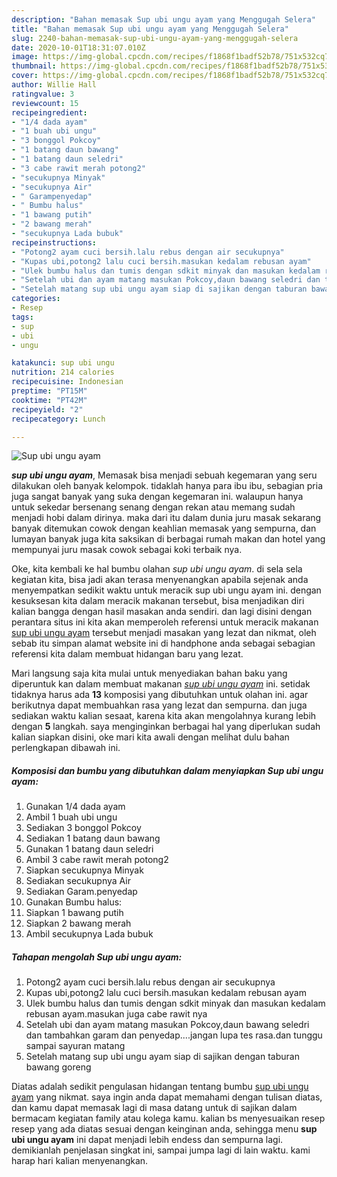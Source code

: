 ```yaml
---
description: "Bahan memasak Sup ubi ungu ayam yang Menggugah Selera"
title: "Bahan memasak Sup ubi ungu ayam yang Menggugah Selera"
slug: 2240-bahan-memasak-sup-ubi-ungu-ayam-yang-menggugah-selera
date: 2020-10-01T18:31:07.010Z
image: https://img-global.cpcdn.com/recipes/f1868f1badf52b78/751x532cq70/sup-ubi-ungu-ayam-foto-resep-utama.jpg
thumbnail: https://img-global.cpcdn.com/recipes/f1868f1badf52b78/751x532cq70/sup-ubi-ungu-ayam-foto-resep-utama.jpg
cover: https://img-global.cpcdn.com/recipes/f1868f1badf52b78/751x532cq70/sup-ubi-ungu-ayam-foto-resep-utama.jpg
author: Willie Hall
ratingvalue: 3
reviewcount: 15
recipeingredient:
- "1/4 dada ayam"
- "1 buah ubi ungu"
- "3 bonggol Pokcoy"
- "1 batang daun bawang"
- "1 batang daun seledri"
- "3 cabe rawit merah potong2"
- "secukupnya Minyak"
- "secukupnya Air"
- " Garampenyedap"
- " Bumbu halus"
- "1 bawang putih"
- "2 bawang merah"
- "secukupnya Lada bubuk"
recipeinstructions:
- "Potong2 ayam cuci bersih.lalu rebus dengan air secukupnya"
- "Kupas ubi,potong2 lalu cuci bersih.masukan kedalam rebusan ayam"
- "Ulek bumbu halus dan tumis dengan sdkit minyak dan masukan kedalam rebusan ayam.masukan juga cabe rawit nya"
- "Setelah ubi dan ayam matang masukan Pokcoy,daun bawang seledri dan tambahkan garam dan penyedap....jangan lupa tes rasa.dan tunggu sampai sayuran matang"
- "Setelah matang sup ubi ungu ayam siap di sajikan dengan taburan bawang goreng"
categories:
- Resep
tags:
- sup
- ubi
- ungu

katakunci: sup ubi ungu 
nutrition: 214 calories
recipecuisine: Indonesian
preptime: "PT15M"
cooktime: "PT42M"
recipeyield: "2"
recipecategory: Lunch

---
```



![Sup ubi ungu ayam](https://img-global.cpcdn.com/recipes/f1868f1badf52b78/751x532cq70/sup-ubi-ungu-ayam-foto-resep-utama.jpg)

<b><i>sup ubi ungu ayam</i></b>, Memasak bisa menjadi sebuah kegemaran yang seru dilakukan oleh banyak kelompok. tidaklah hanya para ibu ibu, sebagian pria juga sangat banyak yang suka dengan kegemaran ini. walaupun hanya untuk sekedar bersenang senang dengan rekan atau memang sudah menjadi hobi dalam dirinya. maka dari itu dalam dunia juru masak sekarang banyak ditemukan cowok dengan keahlian memasak yang sempurna, dan lumayan banyak juga kita saksikan di berbagai rumah makan dan hotel yang mempunyai juru masak cowok sebagai koki terbaik nya.

Oke, kita kembali ke hal bumbu olahan <i>sup ubi ungu ayam</i>. di sela sela kegiatan kita, bisa jadi akan terasa menyenangkan apabila sejenak anda menyempatkan sedikit waktu untuk meracik sup ubi ungu ayam ini. dengan kesuksesan kita dalam meracik makanan tersebut, bisa menjadikan diri kalian bangga dengan hasil masakan anda sendiri. dan lagi disini dengan perantara situs ini kita akan memperoleh referensi untuk meracik makanan <u>sup ubi ungu ayam</u> tersebut menjadi masakan yang lezat dan nikmat, oleh sebab itu simpan alamat website ini di handphone anda sebagai sebagian referensi kita dalam membuat hidangan baru yang lezat.




Mari langsung saja kita mulai untuk menyediakan bahan baku yang diperuntuk kan dalam membuat makanan <u><i>sup ubi ungu ayam</i></u> ini. setidak tidaknya harus ada <b>13</b> komposisi yang dibutuhkan untuk olahan ini. agar berikutnya dapat membuahkan rasa yang lezat dan sempurna. dan juga sediakan waktu kalian sesaat, karena kita akan mengolahnya kurang lebih dengan <b>5</b> langkah. saya menginginkan berbagai hal yang diperlukan sudah kalian siapkan disini, oke mari kita awali dengan melihat dulu bahan perlengkapan dibawah ini.

<!--inarticleads1-->

##### Komposisi dan bumbu yang dibutuhkan dalam menyiapkan Sup ubi ungu ayam:

1. Gunakan 1/4 dada ayam
1. Ambil 1 buah ubi ungu
1. Sediakan 3 bonggol Pokcoy
1. Sediakan 1 batang daun bawang
1. Gunakan 1 batang daun seledri
1. Ambil 3 cabe rawit merah potong2
1. Siapkan secukupnya Minyak
1. Sediakan secukupnya Air
1. Sediakan  Garam.penyedap
1. Gunakan  Bumbu halus:
1. Siapkan 1 bawang putih
1. Siapkan 2 bawang merah
1. Ambil secukupnya Lada bubuk




<!--inarticleads2-->

##### Tahapan mengolah Sup ubi ungu ayam:

1. Potong2 ayam cuci bersih.lalu rebus dengan air secukupnya
1. Kupas ubi,potong2 lalu cuci bersih.masukan kedalam rebusan ayam
1. Ulek bumbu halus dan tumis dengan sdkit minyak dan masukan kedalam rebusan ayam.masukan juga cabe rawit nya
1. Setelah ubi dan ayam matang masukan Pokcoy,daun bawang seledri dan tambahkan garam dan penyedap....jangan lupa tes rasa.dan tunggu sampai sayuran matang
1. Setelah matang sup ubi ungu ayam siap di sajikan dengan taburan bawang goreng




Diatas adalah sedikit pengulasan hidangan tentang bumbu <u>sup ubi ungu ayam</u> yang nikmat. saya ingin anda dapat memahami dengan tulisan diatas, dan kamu dapat memasak lagi di masa datang untuk di sajikan dalam bermacam kegiatan family atau kolega kamu. kalian bs menyesuaikan resep resep yang ada diatas sesuai dengan keinginan anda, sehingga menu <b>sup ubi ungu ayam</b> ini dapat menjadi lebih endess dan sempurna lagi. demikianlah penjelasan singkat ini, sampai jumpa lagi di lain waktu. kami harap hari kalian menyenangkan.
